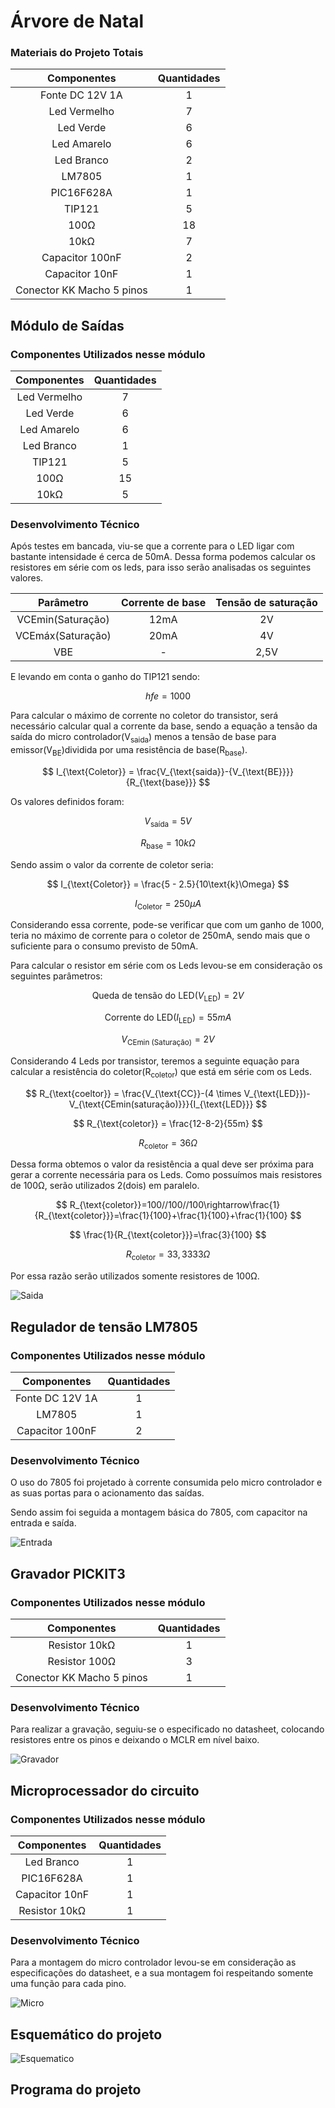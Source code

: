 # Árvore de Natal

### Materiais do Projeto Totais

| Componentes | Quantidades |
| :---: | :---: |
| Fonte DC 12V 1A | 1 |
| Led Vermelho | 7 |
| Led Verde | 6 |
| Led Amarelo | 6 |
| Led Branco | 2 |
| LM7805 | 1 |
| PIC16F628A | 1 |
| TIP121 | 5 |
| 100Ω | 18 |
| 10kΩ | 7 |
| Capacitor 100nF | 2 |
| Capacitor 10nF | 1 |
| Conector KK Macho 5 pinos | 1 |

## Módulo de Saídas

### Componentes Utilizados nesse módulo

| Componentes | Quantidades |
| :---: | :---: |
| Led Vermelho | 7 |
| Led Verde | 6 |
| Led Amarelo | 6 |
| Led Branco | 1 |
| TIP121 | 5 |
| 100Ω | 15 |
| 10kΩ | 5 |

### Desenvolvimento Técnico

Após testes em bancada, viu-se que a corrente para o LED ligar com bastante intensidade é cerca de 50mA. Dessa forma podemos calcular os resistores em série com os leds, para isso serão analisadas os seguintes valores.

| Parâmetro | Corrente de base | Tensão de saturação |
| :---: | :---: | :---: |
| VCEmin(Saturação) | 12mA | 2V |
| VCEmáx(Saturação) | 20mA | 4V |
| VBE | - | 2,5V |

E levando em conta o ganho do TIP121 sendo:

$$
hfe=1000
$$

Para calcular o máximo de corrente no coletor do transistor, será necessário calcular qual a corrente da base, sendo a equação a tensão da saída do micro controlador(V<sub>saida</sub>) menos a tensão de base para emissor(V<sub>BE</sub>)dividida por uma resistência de base(R<sub>base</sub>).

$$
I_{\text{Coletor}} = \frac{V_{\text{saida}}-{V_{\text{BE}}}}{R_{\text{base}}}
$$

Os valores definidos foram:

$$
V_{\text{saída}} = 5V
$$

$$
R_{\text{base}} = 10k\Omega
$$

Sendo assim o valor da corrente de coletor seria:

$$
I_{\text{Coletor}} = \frac{5 - 2.5}{10\text{k}\Omega}
$$

$$
I_{\text{Coletor}}=250\mu A
$$

Considerando essa corrente, pode-se verificar que com um ganho de 1000, teria no máximo de corrente para o coletor de 250mA, sendo mais que o suficiente para o consumo previsto de 50mA.

Para calcular o resistor em série com os Leds levou-se em consideração os seguintes parâmetros:

$$
\text{Queda de tensão do LED} (V_{\text{LED}}) = 2V
$$

$$
\text{Corrente do LED} (I_{\text{LED}}) = 55mA
$$

$$
V_{\text{CEmin (Saturação)}} = 2V
$$

Considerando 4 Leds por transistor, teremos a seguinte equação para calcular a resistência do coletor(R<sub>coletor</sub>) que está em série com os Leds.

$$
R_{\text{coeltor}} = \frac{V_{\text{CC}}-(4 \times V_{\text{LED}})-V_{\text{CEmin(saturação)}}}{I_{\text{LED}}}
$$

$$
R_{\text{coletor}} = \frac{12-8-2}{55m}
$$

$$
R_{\text{coletor}}=36\Omega
$$

Dessa forma obtemos o valor da resistência a qual deve ser próxima para gerar a corrente necessária para os Leds. Como possuímos mais resistores de 100Ω, serão utilizados 2(dois) em paralelo.

$$
R_{\text{coletor}}=100//100//100\rightarrow\frac{1}{R_{\text{coletor}}}=\frac{1}{100}+\frac{1}{100}+\frac{1}{100}
$$

$$
\frac{1}{R_{\text{coletor}}}=\frac{3}{100}
$$

$$
R_{\text{coletor}}=33,3333\Omega
$$

Por essa razão serão utilizados somente resistores de 100Ω.

![Saida](Imagens/Saida.png)

## Regulador de tensão LM7805

### Componentes Utilizados nesse módulo

| Componentes | Quantidades |
| :---: | :---: |
| Fonte DC 12V 1A | 1 |
| LM7805 | 1 |
| Capacitor 100nF | 2 |

### Desenvolvimento Técnico

O uso do 7805 foi projetado à corrente consumida pelo micro controlador e as suas portas para o acionamento das saídas.

Sendo assim foi seguida a montagem básica do 7805, com capacitor na entrada e saída.

![Entrada](Imagens/Entrada.png)

## Gravador PICKIT3

### Componentes Utilizados nesse módulo

| Componentes | Quantidades |
| :---: | :---: |
| Resistor 10kΩ | 1 |
| Resistor 100Ω | 3 |
| Conector KK Macho 5 pinos | 1 |

### Desenvolvimento Técnico

Para realizar a gravação, seguiu-se o especificado no datasheet, colocando resistores entre os pinos e deixando o MCLR em nível baixo.

![Gravador](Imagens/Gravador.png)

## Microprocessador do circuito

### Componentes Utilizados nesse módulo

| Componentes | Quantidades |
| :---: | :---: |
| Led Branco | 1 |
| PIC16F628A | 1 |
| Capacitor 10nF | 1 |
| Resistor 10kΩ | 1 |

### Desenvolvimento Técnico

Para a montagem do micro controlador levou-se em consideração as especificações do datasheet, e a sua montagem foi respeitando somente uma função para cada pino. 

![Micro](Imagens/Microprocessador.png)

## Esquemático do projeto

![Esquematico](Imagens/Esquematico.svg)

## Programa do projeto
